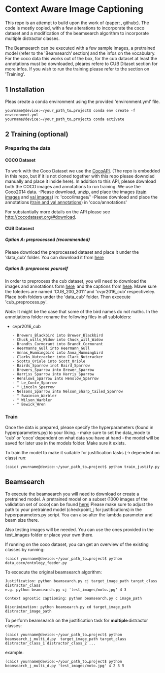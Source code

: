 # Context Aware Image Captioning
This repo is an attempt to build upon the work of  (paper: , github:). The code is mostly copied, with a few alterations to incorporate the coco dataset and a modification of the beamsearch algorithm to incorporate multiple distractor classes. 

The Beamsearch can be executed with a few sample images, a pretrained model (refer to the 'Beamsearch' section) and the infos on the vocabulary. For the coco data this works out of the box, for the cub dataset at least the annotations must be downloaded, pleares refere to CUB Ditaset section for more infos. 
If you wish to run the training please refer to the section on 'Training'. 

## 1 Installation 
Pleas create a conda environment using the provided 'environment.yml' file.

```console
yourname@device:~/your_path_to…project$ conda env create -f environment.yml
yourname@device:~/your_path_to…project$ conda activate
```

## 2 Training (optional) 
### Preparing the data

#### COCO Dataset
To work with the Coco Dataset we use the [CocoAPI](https://github.com/cocodataset/cocoapi/tree/8c9bcc3cf640524c4c20a9c40e89cb6a2f2fa0e9). (The repo is embedded in this repo, but if it is not cloned together with this repo please downolad manually and place it inside here). 
In addition to this API, please download both the COCO images and annotations to run training. We use the Coco2014 data.
-Please download, unzip, and place the images ([train images](http://images.cocodataset.org/zips/train2014.zip) and [val images](http://images.cocodataset.org/zips/val2014.zip)) in: 'coco/images/'
-Please download and place the annotations ([train and val annotations](http://images.cocodataset.org/annotations/annotations_trainval2014.zip))  in 'coco/annotations'

For substantially more details on the API please see http://cocodataset.org/#download.

#### CUB Datasest

##### Option A: preprocessed (recommended)
Please download the preprocessed dataset and place it under the 'data_cub' folder. You can download it from [here](https://drive.google.com/file/d/1WSlU_22In3sfHCGV6_KXlgfTDR6OR0-L/view?usp=sharing)


##### Option B: preprocess yourself
In order to preprocess the cub dataset, you will need to download the images and annotations form [here](https://drive.google.com/file/d/1hbzc_P1FuxMkcabkgn9ZKinBwW683j45/view)  and the captions from [here](https://drive.google.com/file/d/0B0ywwgffWnLLZW9uVHNjb2JmNlE/view). Mawe sure the foleders are named 'CUB_200_2011' and 'cvpr2016_cub' respectiveley. Place both folders under the 'data_cub' folder. Then excecute 'cub_preprocess.py'. 

*Note*: It might be the case that some of the bird names do not mathc. In the annotiations folder rename the following files in all subfolders: 
- cvpr2016_cub


      - Brewers_Blackbird into Brewer_Blackbird
      - Chuck_wills_Widow into Chuck_will_Widow
      - Brandts_Cormorant into Brandt_Cormorant
      - Heermanns_Gull into Heermann_Gull
      - Annas_Hummingbird into Anna_Hummingbird
      - Clarks_Nutcracker into Clark_Nutcracker
      - Scotts_Oriole into Scott_Oriole
      - Bairds_Sparrow inot Baird_Sparrow
      - Brewers_Sparrow into Brewer_Sparrow
      - Harriss_Sparrow into Harris_Sparrow
      - Henslows_Sparrow into Henslow_Sparrow
      - " Le_Conte_Sparrow
      - " Lincoln_Sparrow
      - Nelsons_Sparrow into Nelson_Sharp_tailed_Sparrow 
      - " Swainson_Warbler
      - " Wilson_Warbler
      - " Bewick_Wren

### Train
Once the data is prepared, please specify the hyperparameters (found in hyperparameters.py) to your liking. 
- make sure to set the data_mode to 'cub' or 'coco' dependent on what data you have at hand
- the model will be saved for later use in the models folder. Make sure it exists. 

To train the model to make it suitable for justification tasks (-> dependent on class) run:
```console
(caic) yourname@device:~/your_path_to…project$ python train_justify.py
```

## Beamsearch

To execute the beamsearch you will need to download or create a pretrained model. A pretrained model on a subset (1000 images of the validation set of coco) can be found [here]()j
Please make sure to adjust the path to your pretrained model (checkpoint_j for justifications) in the hyperparameters.py script. You can also alter the lambda parameter and beam size there. 

Also testing images will be needed. You can use the ones provided in the test_images folder or place your own there. 

If running on the coco dataset, you can get an overview of the existing classes by running: 
```console
(caic) yourname@device:~/your_path_to…project$ python data_coco/ontology_feeder.py
```

To excecute the original beamsearch algorithm:

    Justification: python beamsearch.py cj target_image_path target_class distractor_class
    e.g. python beamsearch.py cj 'test_images/moto.jpg' 4 3

    Context agnostic captioning: python beamsearch.py c image_path
   
    Discrimination: python beamsearch.py cd target_image_path distractor_image_path


To perform beamsearch on the justification task for **multiple** distractor classes:

```console
(caic) yourname@device:~/your_path_to…project$ python beamsearch_j_multi_d.py  target_image_path target_class distractor_class_1 distractor_class_2 ...
```
example: 

```console
(caic) yourname@device:~/your_path_to…project$ python beamsearch_j_multi_d.py 'test_images/moto.jpg' 4 2 3 5
```
